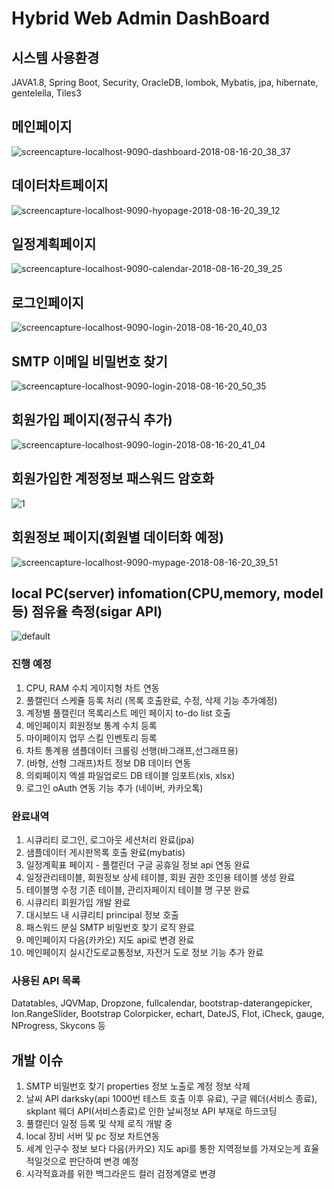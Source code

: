 # Hybrid Web Admin DashBoard
## 시스템 사용환경
JAVA1.8, Spring Boot, Security, OracleDB, lombok, Mybatis, jpa, hibernate, gentelella, Tiles3

## 메인페이지
![screencapture-localhost-9090-dashboard-2018-08-16-20_38_37](https://user-images.githubusercontent.com/12209348/44206480-e3919200-a194-11e8-9336-eea6b0437190.png)

## 데이터차트페이지
![screencapture-localhost-9090-hyopage-2018-08-16-20_39_12](https://user-images.githubusercontent.com/12209348/44206487-edb39080-a194-11e8-8eec-050fce1b4ffd.png)

## 일정계획페이지
![screencapture-localhost-9090-calendar-2018-08-16-20_39_25](https://user-images.githubusercontent.com/12209348/44206493-f73cf880-a194-11e8-96a3-57cacfdbbfe8.png)

## 로그인페이지
![screencapture-localhost-9090-login-2018-08-16-20_40_03](https://user-images.githubusercontent.com/12209348/44206630-6d415f80-a195-11e8-9307-8de988bed8a1.png)

## SMTP 이메일 비밀번호 찾기
![screencapture-localhost-9090-login-2018-08-16-20_50_35](https://user-images.githubusercontent.com/12209348/44206867-27d16200-a196-11e8-9b48-354e21f17a74.png)

## 회원가입 페이지(정규식 추가)
![screencapture-localhost-9090-login-2018-08-16-20_41_04](https://user-images.githubusercontent.com/12209348/44206667-86e2a700-a195-11e8-82b5-cf75d610f89d.png)

## 회원가입한 계정정보 패스워드 암호화
![1](https://user-images.githubusercontent.com/12209348/41805983-90200564-76ee-11e8-8c9d-ae10c214f873.PNG)

## 회원정보 페이지(회원별 데이터화 예정)
![screencapture-localhost-9090-mypage-2018-08-16-20_39_51](https://user-images.githubusercontent.com/12209348/44206682-8f3ae200-a195-11e8-8d04-2e9faef932fd.png)

## local PC(server) infomation(CPU,memory, model 등) 점유율 측정(sigar API)
![default](https://user-images.githubusercontent.com/12209348/43362948-91c6f26e-9332-11e8-9ef2-5738fb58c32e.PNG)


### 진행 예정
1. CPU, RAM 수치 게이지형 차트 연동
2. 풀캘린더 스케쥴 등록 처리 (목록 호출완료, 수정, 삭제 기능 추가예정)
3. 계정별 풀캘린더 목록리스트 메인 페이지 to-do list 호출
4. 메인페이지 회원정보 통계 수치 등록
5. 마이페이지 업무 스킬 인벤토리 등록
6. 차트 통계용 샘플데이터 크롤링 선행(바그래프,선그래프용)
7. (바형, 선형 그래프)차트 정보 DB 데이터 연동
8. 의뢰페이지 엑셀 파일업로드 DB 테이블 임포트(xls, xlsx)
9. 로그인 oAuth 연동 기능 추가 (네이버, 카카오톡)

### 완료내역
1. 시큐리티 로그인, 로그아웃 세션처리 완료(jpa)
2. 샘플데이터 게시판목록 호출 완료(mybatis)
3. 일정계획표 페이지 - 풀캘린더 구글 공휴일 정보 api 연동 완료
4. 일정관리테이블, 회원정보 상세 테이블, 회원 권한 조인용 테이블 생성 완료
5. 테이블명 수정 기존 테이블, 관리자페이지 테이블 명 구분 완료
6. 시큐리티 회원가입 개발 완료
7. 대시보드 내 시큐리티 principal 정보 호출
8. 패스워드 분실 SMTP 비밀번호 찾기 로직 완료
9. 메인페이지 다음(카카오) 지도 api로 변경 완료
10. 메인페이지 실시간도로교통정보, 자전거 도로 정보 기능 추가 완료

### 사용된 API 목록
Datatables,
JQVMap,
Dropzone,
fullcalendar,
bootstrap-daterangepicker,
Ion.RangeSlider,
Bootstrap Colorpicker,
echart,
DateJS,
Flot,
iCheck,
gauge,
NProgress,
Skycons 등

## 개발 이슈
1. SMTP 비밀번호 찾기 properties 정보 노출로 계정 정보 삭제
2. 날씨 API darksky(api 1000번 테스트 호출 이후 유료), 구글 웨더(서비스 종료), skplant 웨더 API(서비스종료)로 인한 날씨정보 API 부재로 하드코딩 
3. 풀캘린더 일정 등록 및 삭제 로직 개발 중
4. local 장비 서버 및 pc 정보 차트연동
5. 세계 인구수 정보 보다 다음(카카오) 지도 api를 통한 지역정보를 가져오는게 효율적일것으로 판단하여 변경 예정
6. 시각적효과를 위한 백그라운드 컬러 검정계열로 변경
